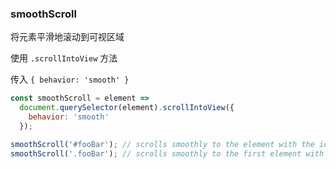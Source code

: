 ### smoothScroll

将元素平滑地滚动到可视区域

使用 `.scrollIntoView` 方法

传入 `{ behavior: 'smooth' }`

```js
const smoothScroll = element =>
  document.querySelector(element).scrollIntoView({
    behavior: 'smooth'
  });
```

```js
smoothScroll('#fooBar'); // scrolls smoothly to the element with the id fooBar
smoothScroll('.fooBar'); // scrolls smoothly to the first element with a class of fooBar
```
